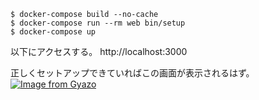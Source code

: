 ```
$ docker-compose build --no-cache
$ docker-compose run --rm web bin/setup
$ docker-compose up
```
以下にアクセスする。
http://localhost:3000

正しくセットアップできていればこの画面が表示されるはず。
[![Image from Gyazo](https://i.gyazo.com/36245addb7f989f189e71f478a813f87.jpg)](https://gyazo.com/36245addb7f989f189e71f478a813f87)
